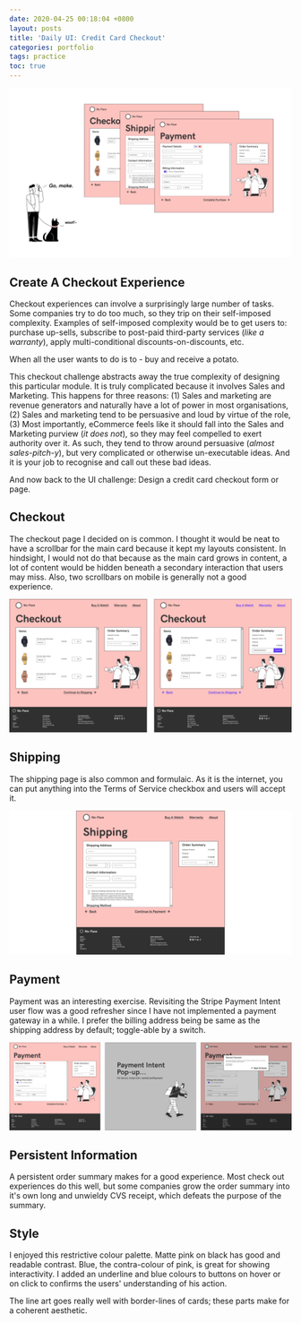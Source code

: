 ```yaml
---
date: 2020-04-25 00:18:04 +0800
layout: posts
title: 'Daily UI: Credit Card Checkout'
categories: portfolio
tags: practice
toc: true
---
```

![](/uploads/checkout-preview-3-1.png)

## Create A Checkout Experience

Checkout experiences can involve a surprisingly large number of tasks. Some companies try to do too much, so they trip on their self-imposed complexity. Examples of self-imposed complexity would be to get users to: purchase up-sells, subscribe to post-paid third-party services (_like a warranty_), apply multi-conditional discounts-on-discounts, etc.

When all the user wants to do is to - buy and receive a potato.

This checkout challenge abstracts away the true complexity of designing this particular module. It is truly complicated because it involves Sales and Marketing. This happens for three reasons: (1) Sales and marketing are revenue generators and naturally have a lot of power in most organisations, (2) Sales and marketing tend to be persuasive and loud by virtue of the role, (3) Most importantly, eCommerce feels like it should fall into the Sales and Marketing purview (_it does not_), so they may feel compelled to exert authority over it. As such, they tend to throw around persuasive (_almost sales-pitch-y_), but very complicated or otherwise un-executable ideas. And it is your job to recognise and call out these bad ideas.

And now back to the UI challenge: Design a credit card checkout form or page.

## Checkout

The checkout page I decided on is common. I thought it would be neat to have a scrollbar for the main card because it kept my layouts consistent. In hindsight, I would not do that because as the main card grows in content, a lot of content would be hidden beneath a secondary interaction that users may miss. Also, two scrollbars on mobile is generally not a good experience.

![](/uploads/checkout-select-2.png)

## Shipping

The shipping page is also common and formulaic. As it is the internet, you can put anything into the Terms of Service checkbox and users will accept it.

![](/uploads/checkout-shipping.png)

## Payment

Payment was an interesting exercise. Revisiting the Stripe Payment Intent user flow was a good refresher since I have not implemented a payment gateway in a while. I prefer the billing address being be same as the shipping address by default; toggle-able by a switch.

![](/uploads/checkout-payment.png)

## Persistent Information

A persistent order summary makes for a good experience. Most check out experiences do this well, but some companies grow the order summary into it's own long and unwieldy CVS receipt, which defeats the purpose of the summary.

## Style

I enjoyed this restrictive colour palette. Matte pink on black has good and readable contrast. Blue, the contra-colour of pink, is great for showing interactivity. I added an underline and blue colours to buttons on hover or on click to confirms the users' understanding of his action.

The line art goes really well with border-lines of cards; these parts make for a coherent aesthetic.